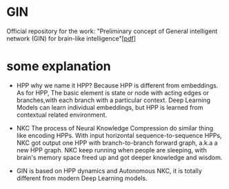 # GIN
Official repository for the work: "Preliminary concept of General intelligent network (GIN) for brain-like intelligence"[[pdf](https://vixra.org/pdf/2201.0188v1.pdf)]

# some explanation

* HPP why we name it HPP? Because HPP is different from embeddings. As for HPP, The basic element is state or node with acting edges or branches,with each branch with  a particular context. Deep Learning Models can learn individual embeddings, but HPP is  learned from contextual related environment.

* NKC The process of Neural Knowledge Compression do similar thing like encoding HPPs. With input horizontal sequence-to-sequence HPPs, NKC got output one HPP with branch-to-branch forward graph, a.k.a a new HPP graph. NKC keep running when people are sleeping, with brain's memory space freed up and got deeper knowledge and wisdom.

* GIN is based on HPP dynamics and Autonomous NKC, it is totally different from modern Deep Learning models.
